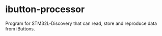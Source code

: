 ibutton-processor
=================

Program for STM32L-Discovery that can read, store and reproduce data from iButtons.
